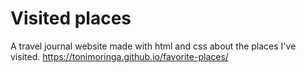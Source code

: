 # Visited places
 A travel journal  website made with html and css about the places I've visited.
 https://tonimoringa.github.io/favorite-places/
